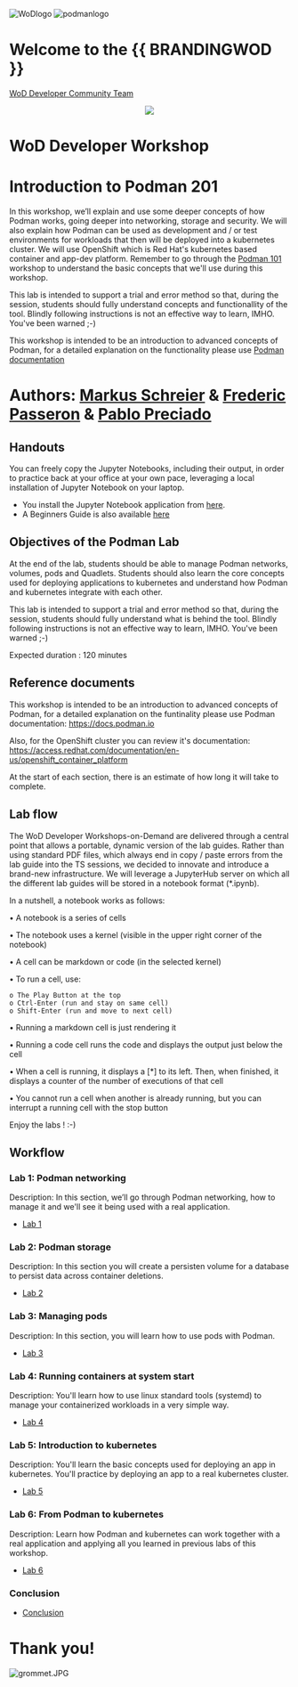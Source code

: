 ![WoDlogo](img/logo.png)    ![podmanlogo](Pictures/podman-logo.png)  

# Welcome to the {{ BRANDINGWOD }}
[WoD Developer Community Team](https://wod.io)

<p align="center">
<img src="Pictures/hackshackdisco.png">

</p>

# WoD Developer Workshop



# Introduction to Podman 201
In this workshop, we’ll explain and use some deeper concepts of how Podman works, going deeper into networking, storage and security. We will also explain how Podman can be used as development and / or test environments for workloads that then will be deployed into a kubernetes cluster. We will use OpenShift which is Red Hat's kubernetes based container and app-dev platform.
Remember to go through the [Podman 101](https://developer.hpe.com/hackshack/workshop/46) workshop to understand the basic concepts that we'll use during this workshop.

This lab is intended to support a trial and error method so that, during the session, students should fully understand concepts and functionallity of the tool. Blindly following instructions is not an effective way to learn, IMHO. You've been warned ;-)

This workshop is intended to be an introduction to advanced concepts of Podman, for a detailed explanation on the functionality please use [Podman documentation]( https://docs.podman.io)

# Authors: [Markus Schreier](mailto:mschreie@redhat.com) & [Frederic Passeron](mailto:frederic.passeron@hpe.com) & [Pablo Preciado](mailto:ppreciad@redhat.com) 

## Handouts
You can freely copy the Jupyter Notebooks, including their output, in order to practice back at your office at your own pace, leveraging a local installation of Jupyter Notebook on your laptop.
- You install the Jupyter Notebook application from [here](https://jupyter.org/install). 
- A Beginners Guide is also available [here](https://jupyter-notebook-beginner-guide.readthedocs.io/en/latest/what_is_jupyter.html)

## Objectives of the Podman Lab
At the end of the lab, students should be able to manage Podman networks, volumes, pods and Quadlets. Students should also learn the core concepts used for deploying applications to kubernetes and understand how Podman and kubernetes integrate with each other.

This lab is intended to support a trial and error method so that, during the session, students should fully understand what is behind the tool. Blindly following instructions is not an effective way to learn, IMHO. You've been warned ;-)

Expected duration : 120 minutes

## Reference documents
This workshop is intended to be an introduction to advanced concepts of Podman, for a detailed explanation on the funtinality please use Podman documentation: https://docs.podman.io

Also, for the OpenShift cluster you can review it's documentation: https://access.redhat.com/documentation/en-us/openshift_container_platform

At the start of each section, there is an estimate of how long it will take to complete.


## Lab flow
The WoD Developer Workshops-on-Demand are delivered through a central point that allows a portable, dynamic version of the lab guides. Rather than using standard PDF files, which always end in copy / paste errors from the lab guide into the TS sessions, we decided to innovate and introduce a brand-new infrastructure. We will leverage a JupyterHub server on which all the different lab guides will be stored in a notebook format (*.ipynb).

In a nutshell, a notebook works as follows:

• A notebook is a series of cells

• The notebook uses a kernel (visible in the upper right corner of the notebook)

• A cell can be markdown or code (in the selected kernel)

• To run a cell, use:

    o The Play Button at the top
    o Ctrl-Enter (run and stay on same cell)
    o Shift-Enter (run and move to next cell)
    
• Running a markdown cell is just rendering it

• Running a code cell runs the code and displays the output just below the cell

• When a cell is running, it displays a [*] to its left. Then, when finished, it displays a counter of the number of executions of that cell

• You cannot run a cell when another is already running, but you can interrupt a running cell with the stop button

Enjoy the labs ! :-)

## Workflow

### Lab 1: Podman networking
Description: In this section, we’ll go through Podman networking, how to manage it and we'll see it being used with a real application.
* [Lab 1](1-WKSHP-Podman-networking.ipynb)

### Lab 2: Podman storage
Description: In this section you will create a persisten volume for a database to persist data across container deletions.
* [Lab 2](2-WKSHP-Podman-storage.ipynb)

### Lab 3: Managing pods
Description: In this section, you will learn how to use pods with Podman.
* [Lab 3](3-WKSHP-Managing-pods.ipynb)

### Lab 4: Running containers at system start
Description: You'll learn how to use linux standard tools (systemd) to manage your containerized workloads in a very simple way.
* [Lab 4](4-WKSHP-Running-containers-at-system-start.ipynb)

### Lab 5: Introduction to kubernetes
Description: You'll learn the basic concepts used for deploying an app in kubernetes. You'll practice by deploying an app to a real kubernetes cluster.
* [Lab 5](5-WKSHP-Introduction-to-kubernetes.ipynb)

### Lab 6: From Podman to kubernetes
Description: Learn how Podman and kubernetes can work together with a real application and applying all you learned in previous labs of this workshop.
* [Lab 6](6-WKSHP-From-Podman-to-kubernetes.ipynb)

### Conclusion
* [Conclusion](7-WKSHP-Conclusion.ipynb)

# Thank you!
![grommet.JPG](Pictures/grommet.JPG)


```ssh

```
